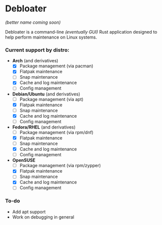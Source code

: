 # Debloater
*(better name coming soon)*

Debloater is a command-line *(eventually GUI)* Rust application designed to help perform maintenance on Linux systems.

### Current support by distro:
- **Arch** (and derivatives)
    - [x] Package management (via pacman)
    - [x] Flatpak maintenance
    - [ ] Snap maintenance
    - [x] Cache and log maintenance
    - [ ] Config management
- **Debian/Ubuntu** (and derivatives)
    - [ ] Package management (via apt)
    - [x] Flatpak maintenance
    - [ ] Snap maintenance
    - [x] Cache and log maintenance
    - [ ] Config management
- **Fedora/RHEL** (and derivatives)
    - [ ] Package management (via rpm/dnf)
    - [x] Flatpak maintenance
    - [ ] Snap maintenance
    - [x] Cache and log maintenance
    - [ ] Config management
- **OpenSUSE**
    - [ ] Package management (via rpm/zypper)
    - [x] Flatpak maintenance
    - [ ] Snap maintenance
    - [x] Cache and log maintenance
    - [ ] Config management

### To-do
- Add apt support
- Work on debugging in general